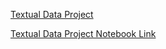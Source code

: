 [Textual Data Project](https://natesock.github.io/Data-Science-Portfolio/TextualDataProject.html)


[Textual Data Project Notebook Link](https://natesock.github.io/Data-Science-Portfolio/TextualDataProject.ipynb)
